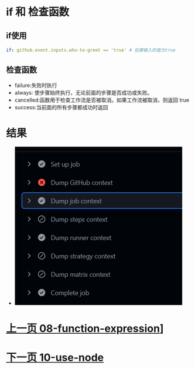 # if 和 检查函数
## if使用
```yaml
if: github.event.inputs.who-to-greet == 'true' # 如果输入的值为true
```
## 检查函数
- failure:失败时执行
- always: 使步骤始终执行，无论前面的步骤是否成功或失败。
- cancelled:函数用于检查工作流是否被取消。如果工作流被取消，则返回 true
- success:当前面的所有步骤都成功时返回
# 结果
- ![img.png](img.png)


# [上一页 08-function-expression](../08-function-expression/08.md)]
# [下一页 10-use-node](../10-use-node/10.md)